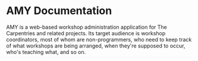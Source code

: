 # AMY Documentation

AMY is a web-based workshop administration application for The Carpentries and related projects. Its target audience is workshop coordinators, most of whom are non-programmers, who need to keep track of what workshops are being arranged, when they're supposed to occur, who's teaching what, and so on.
